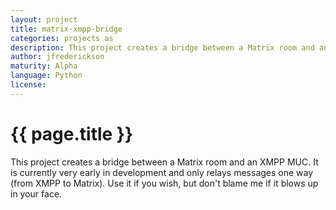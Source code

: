 ```yaml
---
layout: project
title: matrix-xmpp-bridge
categories: projects as
description: This project creates a bridge between a Matrix room and an XMPP MUC
author: jfrederickson
maturity: Alpha
language: Python
license: 
---
```


# {{ page.title }}
This project creates a bridge between a Matrix room and an XMPP MUC. It is currently very early in development and only relays messages one way (from XMPP to Matrix). Use it if you wish, but don't blame me if it blows up in your face.
